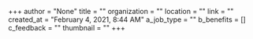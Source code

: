 +++
author = "None"
title = ""
organization = ""
location = ""
link = ""
created_at = "February 4, 2021, 8:44 AM"
a_job_type = ""
b_benefits = []
c_feedback = ""
thumbnail = ""
+++
